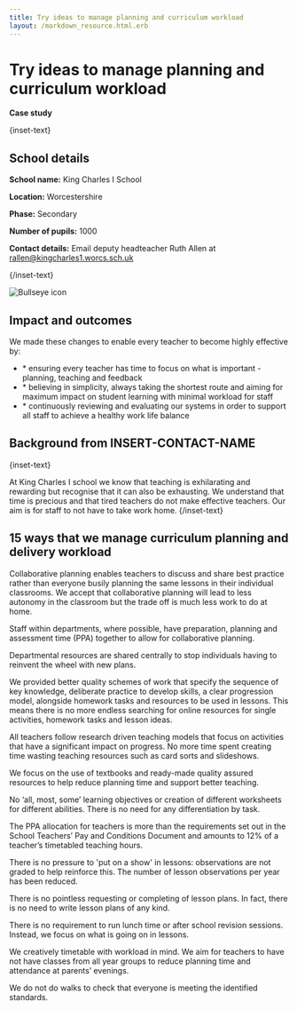 ```yaml
---
title: Try ideas to manage planning and curriculum workload
layout: /markdown_resource.html.erb
---
```


# Try ideas to manage planning and curriculum workload

<strong class="govuk-tag">Case study</strong>

{inset-text}

## School details

**School name:** King Charles I School

**Location:** Worcestershire

**Phase:** Secondary

**Number of pupils:** 1000

**Contact details:** Email deputy headteacher Ruth Allen at  <rallen@kingcharles1.worcs.sch.uk>

{/inset-text}

<div class="govuk-grid-row dfe-width-container">
  <div class="govuk-grid-column-full">
    <div class="info-box">
      <div class="info-box__corner">
        <img src="/assets/images/bullseye.svg" alt="Bullseye icon">
      </div>
      <h2 class="govuk-heading-m">
        Impact and outcomes
      </h2>
      <p>
        We made these changes to enable every teacher to become highly effective by:
      </p>
      <ul>
        <li>
        * ensuring every teacher has time to focus on what is important - planning, teaching and feedback
        </li>
        <li>
        * believing in simplicity, always taking the shortest route and aiming for maximum impact on student learning with minimal workload for staff 
        </li>
        <li>
        * continuously reviewing and evaluating our systems in order to support all staff to achieve a healthy work life balance
        </li>
     </ul> 
      </p>
    </div>
  </div>
</div>

## Background from INSERT-CONTACT-NAME

{inset-text}

At King Charles I school we know that teaching is exhilarating and rewarding but recognise that it can also be exhausting. We understand that time is precious and that tired teachers do not make effective teachers. Our aim is for staff to not have to take work home. 
{/inset-text}

## 15 ways that we manage curriculum planning and delivery workload 

Collaborative planning enables teachers to discuss and share best practice rather than everyone busily planning the same lessons in their individual classrooms. We accept that collaborative planning will lead to less autonomy in the classroom but the trade off is much less work to do at home. 

Staff within departments, where possible, have preparation, planning and assessment time (PPA) together to allow for collaborative planning. 

Departmental resources are shared centrally to stop individuals having to reinvent the wheel with new plans. 

We provided better quality schemes of work that specify the sequence of key knowledge, deliberate practice to develop skills, a clear progression model, alongside homework tasks and resources to be used in lessons. This means there is no more endless searching for online resources for single activities, homework tasks and lesson ideas. 

All teachers follow research driven teaching models that focus on activities that have a significant impact on progress. No more time spent creating time wasting teaching resources such as card sorts and slideshows.   

We focus on the use of textbooks and ready-made quality assured resources to help reduce planning time and support better teaching. 

No ‘all, most, some’ learning objectives or creation of different worksheets for different abilities. There is no need for any differentiation by task. 

The PPA allocation for teachers is more than the requirements set out in the School Teachers’ Pay and Conditions Document and amounts to 12% of a teacher’s timetabled teaching hours. 

There is no pressure to 'put on a show' in lessons: observations are not graded to help reinforce this. The number of lesson observations per year has been reduced.  

There is no pointless requesting or completing of lesson plans. In fact, there is no need to write lesson plans of any kind.  

There is no requirement to run lunch time or after school revision sessions. Instead, we focus on what is going on in lessons.  

We creatively timetable with workload in mind. We aim for teachers to have not have classes from all year groups to reduce planning time and attendance at parents’ evenings.  

We do not do walks to check that everyone is meeting the identified standards. 
